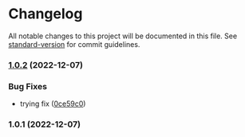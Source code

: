# Changelog

All notable changes to this project will be documented in this file. See [standard-version](https://github.com/conventional-changelog/standard-version) for commit guidelines.

### [1.0.2](https://github.com/Pranaydeepreddy7017/auto-changelog/compare/v1.0.1...v1.0.2) (2022-12-07)


### Bug Fixes

* trying fix ([0ce59c0](https://github.com/Pranaydeepreddy7017/auto-changelog/commit/0ce59c06c0b616aa30311177306210afd418c2c0))

### 1.0.1 (2022-12-07)
